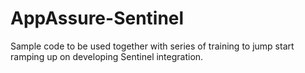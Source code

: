 # AppAssure-Sentinel
Sample code to be used together with series of training to jump start ramping up on developing Sentinel integration. 
